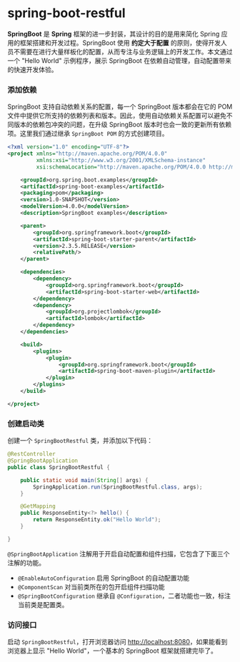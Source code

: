 # spring-boot-restful
**SpringBoot** 是 **Spring** 框架的进一步封装，其设计的目的是用来简化 Spring 应用的框架搭建和开发过程。SpringBoot 使用 **约定大于配置** 的原则，使得开发人员不需要在进行大量样板化的配置，从而专注与业务逻辑上的开发工作。本文通过一个 "Hello World" 示例程序，展示 SpringBoot 在依赖自动管理，自动配置带来的快速开发体验。

### 添加依赖

SpringBoot 支持自动依赖关系的配置，每一个 SpringBoot 版本都会在它的 POM 文件中提供它所支持的依赖列表和版本。因此，使用自动依赖关系配置可以避免不同版本的依赖包冲突的问题，在升级 SpringBoot 版本时也会一致的更新所有依赖项。这里我们通过继承 `SpringBoot POM` 的方式创建项目。

```xml
<?xml version="1.0" encoding="UTF-8"?>
<project xmlns="http://maven.apache.org/POM/4.0.0"
         xmlns:xsi="http://www.w3.org/2001/XMLSchema-instance"
         xsi:schemaLocation="http://maven.apache.org/POM/4.0.0 http://maven.apache.org/xsd/maven-4.0.0.xsd">

    <groupId>org.spring.boot.examples</groupId>
    <artifactId>spring-boot-examples</artifactId>
    <packaging>pom</packaging>
    <version>1.0-SNAPSHOT</version>
    <modelVersion>4.0.0</modelVersion>
    <description>SpringBoot examples</description>

    <parent>
        <groupId>org.springframework.boot</groupId>
        <artifactId>spring-boot-starter-parent</artifactId>
        <version>2.3.5.RELEASE</version>
        <relativePath/>
    </parent>

    <dependencies>
        <dependency>
            <groupId>org.springframework.boot</groupId>
            <artifactId>spring-boot-starter-web</artifactId>
        </dependency>
        <dependency>
            <groupId>org.projectlombok</groupId>
            <artifactId>lombok</artifactId>
        </dependency>
    </dependencies>

    <build>
        <plugins>
            <plugin>
                <groupId>org.springframework.boot</groupId>
                <artifactId>spring-boot-maven-plugin</artifactId>
            </plugin>
        </plugins>
    </build>

</project>
```

### 创建启动类

创建一个 `SpringBootRestful` 类，并添加以下代码：

```java
@RestController
@SpringBootApplication
public class SpringBootRestful {

    public static void main(String[] args) {
        SpringApplication.run(SpringBootRestful.class, args);
    }

    @GetMapping
    public ResponseEntity<?> hello() {
        return ResponseEntity.ok("Hello World");
    }

}
```

`@SpringBootApplication` 注解用于开启自动配置和组件扫描，它包含了下面三个注解的功能。

- `@EnableAutoConfiguration` 启用 SpringBoot 的自动配置功能
- `@ComponentScan` 对当前类所在的包开启组件扫描功能
- `@SpringBootConfiguration` 继承自 `@Configuration`，二者功能也一致，标注当前类是配置类。

### 访问接口

启动 `SpringBootRestful`，打开浏览器访问 [http://localhost:8080](http://localhost:8080)，如果能看到浏览器上显示 "Hello World"，一个基本的 SpringBoot 框架就搭建完毕了。